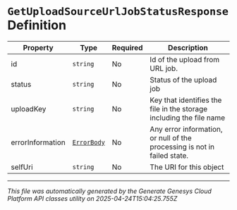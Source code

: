 # `GetUploadSourceUrlJobStatusResponse` Definition

| Property | Type | Required | Description |
|----------|------|----------|-------------|
| id | `string` | No | Id of the upload from URL job. |
| status | `string` | No | Status of the upload job |
| uploadKey | `string` | No | Key that identifies the file in the storage including the file name |
| errorInformation | [`ErrorBody`](errorbody-definition.md) | No | Any error information, or null of the processing is not in failed state. |
| selfUri | `string` | No | The URI for this object |

---

*This file was automatically generated by the Generate Genesys Cloud Platform API classes utility on 2025-04-24T15:04:25.755Z*